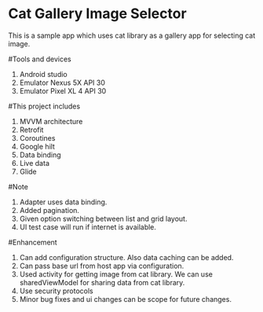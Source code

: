 # Cat Gallery Image Selector
This is a sample app which uses cat library as a gallery app for selecting cat image.

#Tools and devices
1. Android studio
2. Emulator Nexus 5X API 30
3. Emulator Pixel XL 4 API 30

#This project includes 
1. MVVM architecture
2. Retrofit
3. Coroutines
4. Google hilt
5. Data binding
6. Live data
7. Glide

#Note
1. Adapter uses data binding. 
2. Added pagination.
3. Given option switching between list and grid layout.
4. UI test case will run if internet is available.

#Enhancement
1. Can add configuration structure. Also data caching can be added.
2. Can pass base url from host app via configuration. 
3. Used activity for getting image from cat library. 
   We can use sharedViewModel for sharing data from cat library.
4. Use security protocols 
5. Minor bug fixes and ui changes can be scope for future changes.